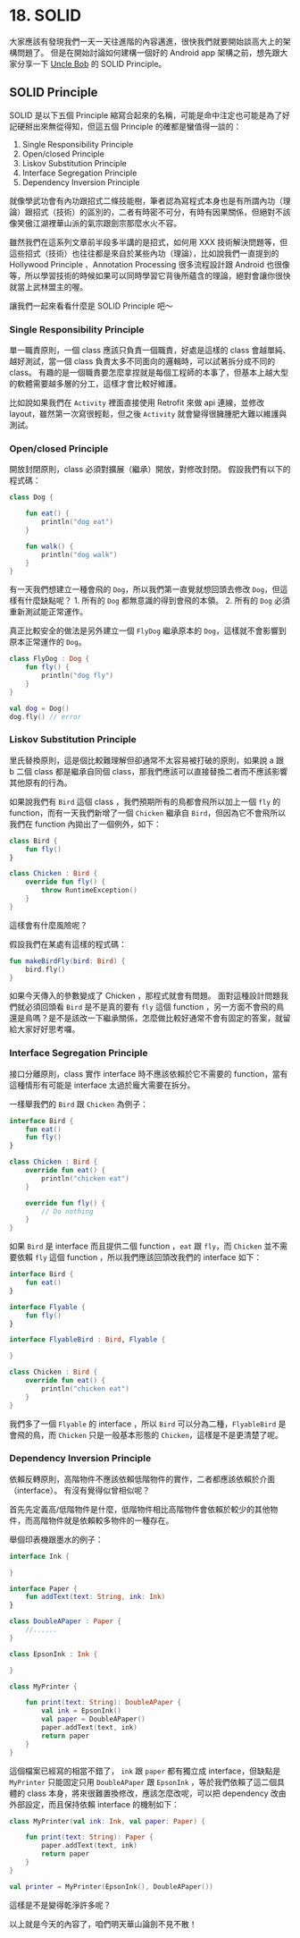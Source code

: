 # 18. SOLID

大家應該有發現我們一天一天往進階的內容邁進，很快我們就要開始談高大上的架構問題了。 但是在開始討論如何建構一個好的 Android app 架構之前，想先跟大家分享一下 [Uncle Bob](https://en.wikipedia.org/wiki/Robert_C._Martin) 的 SOLID Principle。

## SOLID Principle

SOLID 是以下五個 Principle 縮寫合起來的名稱，可能是命中注定也可能是為了好記硬掰出來無從得知，但這五個 Principle 的確都是蠻值得一談的：

1. Single Responsibility Principle
2. Open/closed Principle
3. Liskov Substitution Principle
4. Interface Segregation Principle
5. Dependency Inversion Principle

就像學武功會有內功跟招式二條技能樹，筆者認為寫程式本身也是有所謂內功（理論）跟招式（技術）的區別的，二者有時密不可分，有時有因果關係，但絕對不該像笑傲江湖裡華山派的氣宗跟劍宗那麼水火不容。

雖然我們在這系列文章前半段多半講的是招式，如何用 XXX 技術解決問題等，但這些招式（技術）也往往都是來自於某些內功（理論），比如說我們一直提到的 Hollywood Principle 、Annotation Processing 很多流程設計跟 Android 也很像等，所以學習技術的時候如果可以同時學習它背後所蘊含的理論，絕對會讓你很快就當上武林盟主的喔。

讓我們一起來看看什麼是 SOLID Principle 吧～

### Single Responsibility Principle

單一職責原則，一個 class 應該只負責一個職責，好處是這樣的 class 會越單純、越好測試，當一個 class 負責太多不同面向的邏輯時，可以試著拆分成不同的 class。 有趣的是一個職責要怎麼拿捏就是每個工程師的本事了，但基本上越大型的軟體需要越多層的分工，這樣才會比較好維護。

比如說如果我們在 `Activity` 裡面直接使用 Retrofit 來做 api 連線，並修改 layout，雖然第一次寫很輕鬆，但之後 `Activity` 就會變得很臃腫肥大難以維護與測試。

### Open/closed Principle

開放封閉原則，class 必須對擴展（繼承）開放，對修改封閉。 假設我們有以下的程式碼：

```kotlin
class Dog {

    fun eat() {
        println("dog eat")
    }

    fun walk() {
        println("dog walk")
    }
}
```

有一天我們想建立一種會飛的 `Dog`，所以我們第一直覺就想回頭去修改 `Dog`，但這樣有什麼缺點呢？ 1. 所有的 `Dog` 都無意識的得到會飛的本領。 2. 所有的 `Dog` 必須重新測試能正常運作。

真正比較安全的做法是另外建立一個 `FlyDog` 繼承原本的 `Dog`，這樣就不會影響到原本正常運作的 `Dog`。

```kotlin
class FlyDog : Dog {
    fun fly() {
        println("dog fly")
    }
}

val dog = Dog()
dog.fly() // error
```

### Liskov Substitution Principle

里氏替換原則，這是個比較難理解但卻通常不太容易被打破的原則，如果說 a 跟 b 二個 class 都是繼承自同個 class，那我們應該可以直接替換二者而不應該影響其他原有的行為。

如果說我們有 `Bird` 這個 class ，我們預期所有的鳥都會飛所以加上一個 `fly` 的 function，而有一天我們新增了一個 `Chicken` 繼承自 `Bird`，但因為它不會飛所以我們在 function 內拋出了一個例外，如下：

```kotlin
class Bird {
    fun fly()
}

class Chicken : Bird {
    override fun fly() {
        throw RuntimeException()
    }
}
```

這樣會有什麼風險呢？

假設我們在某處有這樣的程式碼：

```kotlin
fun makeBirdFly(bird: Bird) {
    bird.fly()
}
```

如果今天傳入的參數變成了 Chicken ，那程式就會有問題。 面對這種設計問題我們就必須回頭看 `Bird` 是不是真的要有 `fly` 這個 function ，另一方面不會飛的鳥還是鳥嗎？是不是該改一下繼承關係，怎麼做比較好通常不會有固定的答案，就留給大家好好思考囉。

### Interface Segregation Principle

接口分離原則，class 實作 interface 時不應該依賴於它不需要的 function，當有這種情形有可能是 interface 太過於龐大需要在拆分。

一樣舉我們的 `Bird` 跟 `Chicken` 為例子：

```kotlin
interface Bird {
    fun eat()
    fun fly()
}

class Chicken : Bird {
    override fun eat() {
        println("chicken eat")
    }

    override fun fly() {
        // Do nothing
    }
}
```

如果 `Bird` 是 interface 而且提供二個 function ，`eat` 跟 `fly`，而 `Chicken` 並不需要依賴 `fly` 這個 function ，所以我們應該回頭改我們的 interface 如下：

```kotlin
interface Bird {
    fun eat()
}

interface Flyable {
    fun fly()
}

interface FlyableBird : Bird, Flyable {

}

class Chicken : Bird {
    override fun eat() {
        println("chicken eat")
    }
}
```

我們多了一個 `Flyable` 的 interface ，所以 `Bird` 可以分為二種，`FlyableBird` 是會飛的鳥，而 `Chicken` 只是一般基本形態的 `Chicken`，這樣是不是更清楚了呢。

### Dependency Inversion Principle

依賴反轉原則，高階物件不應該依賴低階物件的實作，二者都應該依賴於介面（interface）。 有沒有覺得似曾相似呢？

首先先定義高/低階物件是什麼，低階物件相比高階物件會依賴於較少的其他物件，而高階物件就是依賴較多物件的一種存在。

舉個印表機跟墨水的例子：

```kotlin
interface Ink {

}

interface Paper {
    fun addText(text: String, ink: Ink)
}

class DoubleAPaper : Paper {
    //......
}

class EpsonInk : Ink {

}

class MyPrinter {

    fun print(text: String): DoubleAPaper {
        val ink = EpsonInk()
        val paper = DoubleAPaper()
        paper.addText(text, ink)
        return paper
    }
}
```

這個檔案已經寫的相當不錯了， `ink` 跟 `paper` 都有獨立成 interface，但缺點是 `MyPrinter` 只能固定只用 `DoubleAPaper` 跟 `EpsonInk` ，等於我們依賴了這二個具體的 class 本身，將來很難置換修改，應該怎麼改呢，可以把 dependency 改由外部設定，而且保持依賴 interface 的機制如下：

```kotlin
class MyPrinter(val ink: Ink, val paper: Paper) {

    fun print(text: String): Paper {
        paper.addText(text, ink)
        return paper
    }
}

val printer = MyPrinter(EpsonInk(), DoubleAPaper())
```

這樣是不是變得乾淨許多呢？

以上就是今天的內容了，咱們明天華山論劍不見不散！

